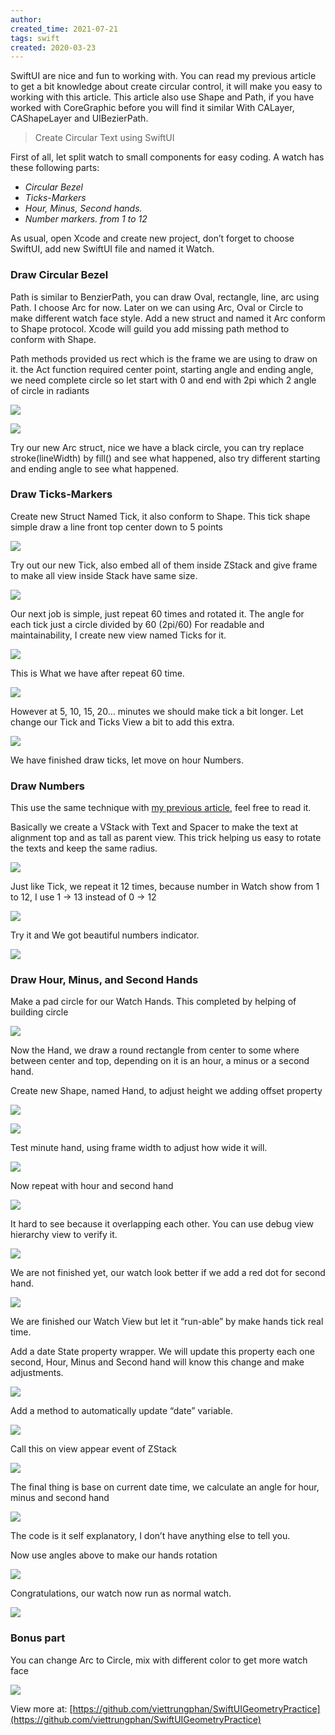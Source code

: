 ```yaml
---
author: 
created_time: 2021-07-21
tags: swift
created: 2020-03-23
---
```


SwiftUI are nice and fun to working with. You can read my previous article to get a bit knowledge about create circular control, it will make you easy to working with this article. This article also use Shape and Path, if you have worked with CoreGraphic before you will find it similar With CALayer, CAShapeLayer and UIBezierPath.

> Create Circular Text using SwiftUI

First of all, let split watch to small components for easy coding. A watch has these following parts:

* *Circular Bezel*
* *Ticks-Markers*
* *Hour, Minus, Second hands.*
* *Number markers. from 1 to 12*

As usual, open Xcode and create new project, don’t forget to choose SwiftUI, add new SwiftUI file and named it Watch.

### Draw Circular Bezel

Path is similar to BenzierPath, you can draw Oval, rectangle, line, arc using Path.
I choose Arc for now. Later on we can using Arc, Oval or Circle to make different watch face style.
Add a new struct and named it Arc conform to Shape protocol.
Xcode will guild you add missing path method to conform with Shape.

Path methods provided us rect which is the frame we are using to draw on it.
the Act function required center point, starting angle and ending angle, we need complete circle so let start with 0 and end with 2pi which 2 angle of circle in radiants

![](https://s3.us-west-2.amazonaws.com/secure.notion-static.com/ba48f1fb-2537-4f88-96f5-1b57bc6dacc9/Untitled.png?X-Amz-Algorithm=AWS4-HMAC-SHA256&X-Amz-Content-Sha256=UNSIGNED-PAYLOAD&X-Amz-Credential=AKIAT73L2G45EIPT3X45%2F20231031%2Fus-west-2%2Fs3%2Faws4_request&X-Amz-Date=20231031T202403Z&X-Amz-Expires=3600&X-Amz-Signature=7ab410d8559e02dc4aae9376e1e324c8975a1be2caf9ecdf4422090c50317d98&X-Amz-SignedHeaders=host&x-id=GetObject)

![](https://s3.us-west-2.amazonaws.com/secure.notion-static.com/7ea9cdf7-806b-4956-b8a9-d923d4158a87/Untitled.png?X-Amz-Algorithm=AWS4-HMAC-SHA256&X-Amz-Content-Sha256=UNSIGNED-PAYLOAD&X-Amz-Credential=AKIAT73L2G45EIPT3X45%2F20231031%2Fus-west-2%2Fs3%2Faws4_request&X-Amz-Date=20231031T202403Z&X-Amz-Expires=3600&X-Amz-Signature=f62ea5f4bead5ce5cb6426433a270f28e6c699b9b1702945cba2a3723eb8eb9d&X-Amz-SignedHeaders=host&x-id=GetObject)

Try our new Arc struct, nice we have a black circle, you can try replace stroke(lineWidth) by fill() and see what happened, also try different starting and ending angle to see what happened.

### Draw Ticks-Markers

Create new Struct Named Tick, it also conform to Shape.
This tick shape simple draw a line front top center down to 5 points

![](https://s3.us-west-2.amazonaws.com/secure.notion-static.com/75d4c2af-73eb-46ec-a107-6fd7473e24f8/Untitled.png?X-Amz-Algorithm=AWS4-HMAC-SHA256&X-Amz-Content-Sha256=UNSIGNED-PAYLOAD&X-Amz-Credential=AKIAT73L2G45EIPT3X45%2F20231031%2Fus-west-2%2Fs3%2Faws4_request&X-Amz-Date=20231031T202403Z&X-Amz-Expires=3600&X-Amz-Signature=5cd73d7f1736f588c161ddc0afeeb8fc8cec41464bebe03c8fd076a6caafcc68&X-Amz-SignedHeaders=host&x-id=GetObject)


Try out our new Tick, also embed all of them inside ZStack and give frame to make all view inside Stack have same size.

![](https://s3.us-west-2.amazonaws.com/secure.notion-static.com/a136afc2-2df9-445d-958f-69b1fac7e8cb/Untitled.png?X-Amz-Algorithm=AWS4-HMAC-SHA256&X-Amz-Content-Sha256=UNSIGNED-PAYLOAD&X-Amz-Credential=AKIAT73L2G45EIPT3X45%2F20231031%2Fus-west-2%2Fs3%2Faws4_request&X-Amz-Date=20231031T202403Z&X-Amz-Expires=3600&X-Amz-Signature=a70df41698fc1057e23cf95a83468eb332a558cccc71b73edd6542f512923537&X-Amz-SignedHeaders=host&x-id=GetObject)


Our next job is simple, just repeat 60 times and rotated it.
The angle for each tick just a circle divided by 60 (2pi/60)
For readable and maintainability, I create new view named Ticks for it.

![](https://s3.us-west-2.amazonaws.com/secure.notion-static.com/177d3a5f-eb25-46ce-a0c1-77ce04e7d13e/Untitled.png?X-Amz-Algorithm=AWS4-HMAC-SHA256&X-Amz-Content-Sha256=UNSIGNED-PAYLOAD&X-Amz-Credential=AKIAT73L2G45EIPT3X45%2F20231031%2Fus-west-2%2Fs3%2Faws4_request&X-Amz-Date=20231031T202403Z&X-Amz-Expires=3600&X-Amz-Signature=d4e6c7a64b89296c3c8470f2afc14fc43cc06ee39e9e7fe268d238fb18f18e01&X-Amz-SignedHeaders=host&x-id=GetObject)


This is What we have after repeat 60 time.

![](https://s3.us-west-2.amazonaws.com/secure.notion-static.com/cb7b8861-f39b-45c5-82a6-41ba040321de/Untitled.png?X-Amz-Algorithm=AWS4-HMAC-SHA256&X-Amz-Content-Sha256=UNSIGNED-PAYLOAD&X-Amz-Credential=AKIAT73L2G45EIPT3X45%2F20231031%2Fus-west-2%2Fs3%2Faws4_request&X-Amz-Date=20231031T202403Z&X-Amz-Expires=3600&X-Amz-Signature=5f1fb832e3949628e6926d3e773347e36d09acb2da364b1b35f8777a7eaf3f6c&X-Amz-SignedHeaders=host&x-id=GetObject)


However at 5, 10, 15, 20… minutes we should make tick a bit longer.
Let change our Tick and Ticks View a bit to add this extra.

![](https://s3.us-west-2.amazonaws.com/secure.notion-static.com/9883c511-bddb-459b-b683-2ccce0265fdb/Untitled.png?X-Amz-Algorithm=AWS4-HMAC-SHA256&X-Amz-Content-Sha256=UNSIGNED-PAYLOAD&X-Amz-Credential=AKIAT73L2G45EIPT3X45%2F20231031%2Fus-west-2%2Fs3%2Faws4_request&X-Amz-Date=20231031T202403Z&X-Amz-Expires=3600&X-Amz-Signature=0373595d228c593e21241fc9c8942b4f4842d00f66abc104c6cef1c6beb03285&X-Amz-SignedHeaders=host&x-id=GetObject)

We have finished draw ticks, let move on hour Numbers.

### Draw Numbers

This use the same technique with [my previous article](https://medium.com/@phanviettrung/create-circular-text-using-swiftui-32cd7e5b6414), feel free to read it.

Basically we create a VStack with Text and Spacer to make the text at alignment top and as tall as parent view. This trick helping us easy to rotate the texts and keep the same radius.

![](https://s3.us-west-2.amazonaws.com/secure.notion-static.com/f14e58ed-508b-4c41-bf7a-b52c4b360a7b/Untitled.png?X-Amz-Algorithm=AWS4-HMAC-SHA256&X-Amz-Content-Sha256=UNSIGNED-PAYLOAD&X-Amz-Credential=AKIAT73L2G45EIPT3X45%2F20231031%2Fus-west-2%2Fs3%2Faws4_request&X-Amz-Date=20231031T202403Z&X-Amz-Expires=3600&X-Amz-Signature=42010bfdc22c2d0bc26db2dd3fc074b5bde7b32f538f62e2b7d69b4736ce3c86&X-Amz-SignedHeaders=host&x-id=GetObject)


Just like Tick, we repeat it 12 times, because number in Watch show from 1 to 12, I use 1 -> 13 instead of 0 -> 12

![](https://s3.us-west-2.amazonaws.com/secure.notion-static.com/0d815eb9-51c5-4540-bb8f-92e527803713/Untitled.png?X-Amz-Algorithm=AWS4-HMAC-SHA256&X-Amz-Content-Sha256=UNSIGNED-PAYLOAD&X-Amz-Credential=AKIAT73L2G45EIPT3X45%2F20231031%2Fus-west-2%2Fs3%2Faws4_request&X-Amz-Date=20231031T202403Z&X-Amz-Expires=3600&X-Amz-Signature=a92ec48beeedf4bdbb4e723f368992d1907712c1a6e822b0e3293f3290265fdf&X-Amz-SignedHeaders=host&x-id=GetObject)


Try it and We got beautiful numbers indicator.

![](https://s3.us-west-2.amazonaws.com/secure.notion-static.com/61162620-a0e7-4318-95e7-50cb09b14d63/Untitled.png?X-Amz-Algorithm=AWS4-HMAC-SHA256&X-Amz-Content-Sha256=UNSIGNED-PAYLOAD&X-Amz-Credential=AKIAT73L2G45EIPT3X45%2F20231031%2Fus-west-2%2Fs3%2Faws4_request&X-Amz-Date=20231031T202403Z&X-Amz-Expires=3600&X-Amz-Signature=e1504944eee6960fefd56ee4be5466cac9e02290cdf87d769050d3e1ac1bce2b&X-Amz-SignedHeaders=host&x-id=GetObject)


### Draw Hour, Minus, and Second Hands

Make a pad circle for our Watch Hands. This completed by helping of building circle

![](https://s3.us-west-2.amazonaws.com/secure.notion-static.com/2a8c1fa3-7af3-4856-ab12-7528dacbe654/Untitled.png?X-Amz-Algorithm=AWS4-HMAC-SHA256&X-Amz-Content-Sha256=UNSIGNED-PAYLOAD&X-Amz-Credential=AKIAT73L2G45EIPT3X45%2F20231031%2Fus-west-2%2Fs3%2Faws4_request&X-Amz-Date=20231031T202403Z&X-Amz-Expires=3600&X-Amz-Signature=9837a46fa728c7c1a9d145a96a8e052d5a6593d866361c073cfcc8b71a254eda&X-Amz-SignedHeaders=host&x-id=GetObject)

Now the Hand, we draw a round rectangle from center to some where between center and top, depending on it is an hour, a minus or a second hand.

Create new Shape, named Hand, to adjust height we adding offset property

![](https://s3.us-west-2.amazonaws.com/secure.notion-static.com/0bb615c0-2f00-4917-a8dd-01bce4e97255/Untitled.png?X-Amz-Algorithm=AWS4-HMAC-SHA256&X-Amz-Content-Sha256=UNSIGNED-PAYLOAD&X-Amz-Credential=AKIAT73L2G45EIPT3X45%2F20231031%2Fus-west-2%2Fs3%2Faws4_request&X-Amz-Date=20231031T202403Z&X-Amz-Expires=3600&X-Amz-Signature=beb529d46609b025919fb8d67ef16e64ad2e3e73e1705b7f58a3eca37d7ec6ab&X-Amz-SignedHeaders=host&x-id=GetObject)

![](https://s3.us-west-2.amazonaws.com/secure.notion-static.com/31d3d5ac-3fc7-4528-80e7-dca1b61320c2/Untitled.png?X-Amz-Algorithm=AWS4-HMAC-SHA256&X-Amz-Content-Sha256=UNSIGNED-PAYLOAD&X-Amz-Credential=AKIAT73L2G45EIPT3X45%2F20231031%2Fus-west-2%2Fs3%2Faws4_request&X-Amz-Date=20231031T202403Z&X-Amz-Expires=3600&X-Amz-Signature=e58334a6223b974e8c57f80ceb4aeda176baf4ae448fb7213a9034943bfdc206&X-Amz-SignedHeaders=host&x-id=GetObject)


Test minute hand, using frame width to adjust how wide it will.

![](https://s3.us-west-2.amazonaws.com/secure.notion-static.com/822027c1-a2de-488c-832d-67ae5a2d739f/Untitled.png?X-Amz-Algorithm=AWS4-HMAC-SHA256&X-Amz-Content-Sha256=UNSIGNED-PAYLOAD&X-Amz-Credential=AKIAT73L2G45EIPT3X45%2F20231031%2Fus-west-2%2Fs3%2Faws4_request&X-Amz-Date=20231031T202403Z&X-Amz-Expires=3600&X-Amz-Signature=4c0e2b6bd356855e474bd1db89bce91b8368a32c37c4c3493bb8f9fb27ed035d&X-Amz-SignedHeaders=host&x-id=GetObject)


Now repeat with hour and second hand

![](https://s3.us-west-2.amazonaws.com/secure.notion-static.com/04298a23-017d-4a2d-b62a-7afba7d1d3c7/Untitled.png?X-Amz-Algorithm=AWS4-HMAC-SHA256&X-Amz-Content-Sha256=UNSIGNED-PAYLOAD&X-Amz-Credential=AKIAT73L2G45EIPT3X45%2F20231031%2Fus-west-2%2Fs3%2Faws4_request&X-Amz-Date=20231031T202403Z&X-Amz-Expires=3600&X-Amz-Signature=9e124662551370a87277478d92dc26feb173bf4d7fe89588393e47c8d0d711df&X-Amz-SignedHeaders=host&x-id=GetObject)


It hard to see because it overlapping each other. You can use debug view hierarchy view to verify it.

![](https://s3.us-west-2.amazonaws.com/secure.notion-static.com/8b8d1373-b693-47cd-8b04-9b2e80c7d92f/Untitled.png?X-Amz-Algorithm=AWS4-HMAC-SHA256&X-Amz-Content-Sha256=UNSIGNED-PAYLOAD&X-Amz-Credential=AKIAT73L2G45EIPT3X45%2F20231031%2Fus-west-2%2Fs3%2Faws4_request&X-Amz-Date=20231031T202403Z&X-Amz-Expires=3600&X-Amz-Signature=5fdecb268d0302ee277c7ef26e6ff072aa7718387a5ab089770118360dd61b3c&X-Amz-SignedHeaders=host&x-id=GetObject)


We are not finished yet, our watch look better if we add a red dot for second hand.

![](https://s3.us-west-2.amazonaws.com/secure.notion-static.com/6beace31-f392-4e1d-b016-42ac3c83031a/Untitled.png?X-Amz-Algorithm=AWS4-HMAC-SHA256&X-Amz-Content-Sha256=UNSIGNED-PAYLOAD&X-Amz-Credential=AKIAT73L2G45EIPT3X45%2F20231031%2Fus-west-2%2Fs3%2Faws4_request&X-Amz-Date=20231031T202403Z&X-Amz-Expires=3600&X-Amz-Signature=f0d1ba35ae605ee36d2d3eb5b8fe7d8528d1c21fe8523b16b98440b5fdf598f1&X-Amz-SignedHeaders=host&x-id=GetObject)

We are finished our Watch View but let it “run-able” by make hands tick real time.

Add a date State property wrapper. We will update this property each one second, Hour, Minus and Second hand will know this change and make adjustments.

![](https://s3.us-west-2.amazonaws.com/secure.notion-static.com/f1057934-6533-4369-a236-e0acda650642/Untitled.png?X-Amz-Algorithm=AWS4-HMAC-SHA256&X-Amz-Content-Sha256=UNSIGNED-PAYLOAD&X-Amz-Credential=AKIAT73L2G45EIPT3X45%2F20231031%2Fus-west-2%2Fs3%2Faws4_request&X-Amz-Date=20231031T202403Z&X-Amz-Expires=3600&X-Amz-Signature=c0ad97a9ae58f562298a1fcb026720b1ab3a1990c665ea32b4d5c252f70a659d&X-Amz-SignedHeaders=host&x-id=GetObject)


Add a method to automatically update “date” variable.

![](https://s3.us-west-2.amazonaws.com/secure.notion-static.com/16e05432-da9e-49ee-be84-45e608460cf2/Untitled.png?X-Amz-Algorithm=AWS4-HMAC-SHA256&X-Amz-Content-Sha256=UNSIGNED-PAYLOAD&X-Amz-Credential=AKIAT73L2G45EIPT3X45%2F20231031%2Fus-west-2%2Fs3%2Faws4_request&X-Amz-Date=20231031T202403Z&X-Amz-Expires=3600&X-Amz-Signature=72401efb110b4554299af3fb3e3b3296a2ae176f34c6b188719c124657a2fbf9&X-Amz-SignedHeaders=host&x-id=GetObject)


Call this on view appear event of ZStack

![](https://s3.us-west-2.amazonaws.com/secure.notion-static.com/3e9062f3-4fc7-4995-bc89-4b8826662e75/Untitled.png?X-Amz-Algorithm=AWS4-HMAC-SHA256&X-Amz-Content-Sha256=UNSIGNED-PAYLOAD&X-Amz-Credential=AKIAT73L2G45EIPT3X45%2F20231031%2Fus-west-2%2Fs3%2Faws4_request&X-Amz-Date=20231031T202403Z&X-Amz-Expires=3600&X-Amz-Signature=26bc4f44efda39b369494e4528c86c3dea8c275213e1c5cf8616c9e5f41cf1a1&X-Amz-SignedHeaders=host&x-id=GetObject)


The final thing is base on current date time, we calculate an angle for hour, minus and second hand

![](https://s3.us-west-2.amazonaws.com/secure.notion-static.com/7376734c-6cfd-469e-b0c6-41c6b138bbb9/Untitled.png?X-Amz-Algorithm=AWS4-HMAC-SHA256&X-Amz-Content-Sha256=UNSIGNED-PAYLOAD&X-Amz-Credential=AKIAT73L2G45EIPT3X45%2F20231031%2Fus-west-2%2Fs3%2Faws4_request&X-Amz-Date=20231031T202403Z&X-Amz-Expires=3600&X-Amz-Signature=a06ff520bffceeb3a7e9cfbbb942d20ab28a8ebc9db3d36adfed4724b23a7ac1&X-Amz-SignedHeaders=host&x-id=GetObject)


The code is it self explanatory, I don’t have anything else to tell you.

Now use angles above to make our hands rotation

![](https://s3.us-west-2.amazonaws.com/secure.notion-static.com/4434ae61-647e-4f56-9985-03b8f1467aea/Untitled.png?X-Amz-Algorithm=AWS4-HMAC-SHA256&X-Amz-Content-Sha256=UNSIGNED-PAYLOAD&X-Amz-Credential=AKIAT73L2G45EIPT3X45%2F20231031%2Fus-west-2%2Fs3%2Faws4_request&X-Amz-Date=20231031T202403Z&X-Amz-Expires=3600&X-Amz-Signature=ec3da8c1ea5f76f119ee99aeb1283f89c1fefe8685f585b983e66d97f3e8475f&X-Amz-SignedHeaders=host&x-id=GetObject)


Congratulations, our watch now run as normal watch.

![](https://s3.us-west-2.amazonaws.com/secure.notion-static.com/835bdec3-b85f-4924-a9ab-5ca23e33ea89/Untitled.png?X-Amz-Algorithm=AWS4-HMAC-SHA256&X-Amz-Content-Sha256=UNSIGNED-PAYLOAD&X-Amz-Credential=AKIAT73L2G45EIPT3X45%2F20231031%2Fus-west-2%2Fs3%2Faws4_request&X-Amz-Date=20231031T202403Z&X-Amz-Expires=3600&X-Amz-Signature=23a6e12ae7e86a99773df832bcbbabd96e5d12a8bd86baf5517ff342ed108454&X-Amz-SignedHeaders=host&x-id=GetObject)


### Bonus part

You can change Arc to Circle, mix with different color to get more watch face

![](https://s3.us-west-2.amazonaws.com/secure.notion-static.com/3516483a-7242-44c7-a703-42973e28f516/Untitled.png?X-Amz-Algorithm=AWS4-HMAC-SHA256&X-Amz-Content-Sha256=UNSIGNED-PAYLOAD&X-Amz-Credential=AKIAT73L2G45EIPT3X45%2F20231031%2Fus-west-2%2Fs3%2Faws4_request&X-Amz-Date=20231031T202403Z&X-Amz-Expires=3600&X-Amz-Signature=5ab6f8b98f055ab8c1f5728f67709576407cbf95f421eea691053c94067699ed&X-Amz-SignedHeaders=host&x-id=GetObject)


View more at: [https://github.com/viettrungphan/SwiftUIGeometryPractice](https://github.com/viettrungphan/SwiftUIGeometryPractice)
